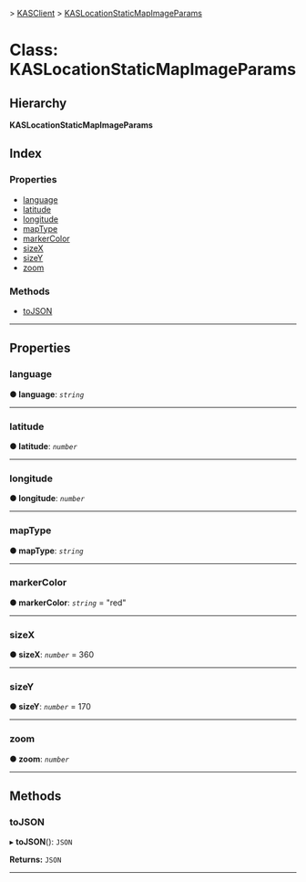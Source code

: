 [](../README.md) > [KASClient](../modules/kasclient.md) > [KASLocationStaticMapImageParams](../classes/kasclient.kaslocationstaticmapimageparams.md)

# Class: KASLocationStaticMapImageParams

## Hierarchy

**KASLocationStaticMapImageParams**

## Index

### Properties

* [language](kasclient.kaslocationstaticmapimageparams.md#language)
* [latitude](kasclient.kaslocationstaticmapimageparams.md#latitude)
* [longitude](kasclient.kaslocationstaticmapimageparams.md#longitude)
* [mapType](kasclient.kaslocationstaticmapimageparams.md#maptype)
* [markerColor](kasclient.kaslocationstaticmapimageparams.md#markercolor)
* [sizeX](kasclient.kaslocationstaticmapimageparams.md#sizex)
* [sizeY](kasclient.kaslocationstaticmapimageparams.md#sizey)
* [zoom](kasclient.kaslocationstaticmapimageparams.md#zoom)

### Methods

* [toJSON](kasclient.kaslocationstaticmapimageparams.md#tojson)

---

## Properties

<a id="language"></a>

###  language

**● language**: *`string`*

___

<a id="latitude"></a>

###  latitude

**● latitude**: *`number`*

___

<a id="longitude"></a>

###  longitude

**● longitude**: *`number`*

___

<a id="maptype"></a>

###  mapType

**● mapType**: *`string`*

___

<a id="markercolor"></a>

###  markerColor

**● markerColor**: *`string`* = "red"

___

<a id="sizex"></a>

###  sizeX

**● sizeX**: *`number`* = 360

___

<a id="sizey"></a>

###  sizeY

**● sizeY**: *`number`* = 170

___

<a id="zoom"></a>

###  zoom

**● zoom**: *`number`*

___

## Methods

<a id="tojson"></a>

###  toJSON

▸ **toJSON**(): `JSON`

**Returns:** `JSON`

___

